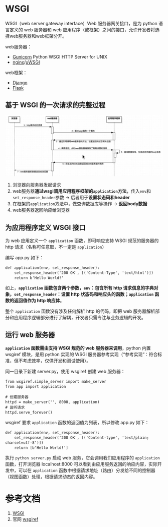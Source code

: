 # WSGI
WSGI（web server gateway interface）Web 服务器网关接口，是为 python 语言定义的 web 服务器和 web 应用程序（或框架）之间的接口，允许开发者将选择web服务器和web框架分开。

web服务器：
- [Gunicorn](https://gunicorn.org/) Python WSGI HTTP Server for UNIX
- [nginx](http://nginx.org/en/)/[uWSGI](https://uwsgi-docs-zh.readthedocs.io/zh_CN/latest/)

web框架：
- [Django](https://www.djangoproject.com/)
- [Flask](https://flask.palletsprojects.com/en/1.1.x/)

## 基于 WSGI 的一次请求的完整过程
![请求动态页面的过程](./images/wsgi.PNG)
1. 浏览器向服务器发起请求
2. web服务器**通过wsgi调用应用程序框架的`application`方法**，传入`env`和`set_response_header`参数 -> 后者用于**设置状态码和header**
3. 在框架的`application`方法中，做查询数据库等操作 -> **返回body数据**
4. web服务器返回响应给浏览器

## 为应用程序定义 WSGI 接口
为 web 应用定义一个 `application` 函数，即可响应支持 WSGI 规范的服务器的 http 请求（名称可任意取，不一定是 `application`）

编写 app.py 如下：
```
def application(env, set_response_header):
    set_response_header('200 OK', [('Content-Type', 'text/html')])
    return b'Hello World!'
```

如上，**`application` 函数包含两个参数，`env`：包含所有 http 请求信息的字典对象，`set_response_header`：设置 http 状态码和响应头的函数；`application` 函数的返回值作为 http 响应体**。

整个 `application` 函数没有涉及任何解析 http 的代码，即把 web 服务器解析部分和应用程序逻辑部分进行了解耦，开发者只需专注与业务逻辑的开发。

## 运行 web 服务器
**`application` 函数需由支持 WSGI 规范的 web 服务器来调用**，python 内置 wsgiref 模块，是用 python 实现的 WSGI 服务器参考实现（“参考实现”：符合标准，但不考虑效率，仅供开发和测试使用）。

同一目录下新建 server.py，使用 wsgiref 创建 web 服务器：
```
from wsgiref.simple_server import make_server
from app import application

# 创建服务器
httpd = make_server('', 8000, application)
# 监听请求
httpd.serve_forever()
```

wsgiref 要求 `application` 函数的返回值为列表，所以修改 app.py 如下：
```
def application(env, set_response_header):
    set_response_header('200 OK', [('Content-type', 'text/plain; charset=utf-8')])
    return [b'Hello World!']
```

执行 `python server.py` 启动 web 服务，它会调用我们应用程序的 `application` 函数，打开浏览器 localhost:8000 可以看到由应用服务返回的响应内容，实际开发中，可以在 `application` 函数中根据请求地址（路由）分发给不同的控制器（视图函数）处理，根据请求动态的返回内容。

# 参考文档
1. [WSGI](https://wsgi.readthedocs.org/)
2. 官网 [wsgiref](https://docs.python.org/3.5/library/wsgiref.html?highlight=wsgi#module-wsgiref)